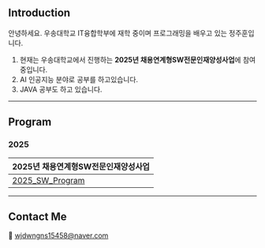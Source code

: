 ## Introduction
안녕하세요. 우송대학교 IT융합학부에 재학 중이며 프로그래밍을 배우고 있는 정주훈입니다.

1. 현재는 우송대학교에서 진행하는 **2025년 채용연계형SW전문인재양성사업**에 참여 중입니다.
2. AI 인공지능 분야로 공부를 하고있습니다.
3. JAVA 공부도 하고 있습니다.

---

## Program

### 2025
| 2025년 채용연계형SW전문인재양성사업 |
| ----------------------------------- |
| [2025_SW_Program](https://github.com/)  |

---

## Contact Me
📧 wjdwngns15458@naver.com
